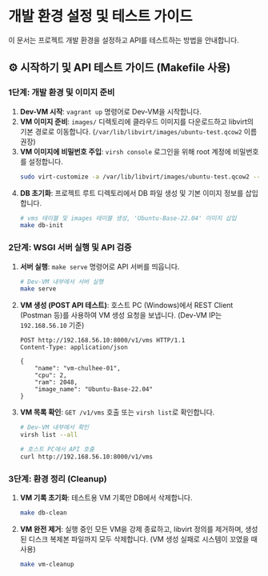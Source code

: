 # 개발 환경 설정 및 테스트 가이드

이 문서는 프로젝트 개발 환경을 설정하고 API를 테스트하는 방법을 안내합니다.

## ⚙️ 시작하기 및 API 테스트 가이드 (Makefile 사용)

### 1단계: 개발 환경 및 이미지 준비

1.  **Dev-VM 시작**: `vagrant up` 명령어로 Dev-VM을 시작합니다.
2.  **VM 이미지 준비**: `images/` 디렉토리에 클라우드 이미지를 다운로드하고 libvirt의 기본 경로로 이동합니다. (`/var/lib/libvirt/images/ubuntu-test.qcow2` 이름 권장)
3.  **VM 이미지에 비밀번호 주입**: `virsh console` 로그인을 위해 root 계정에 비밀번호를 설정합니다.
    ```bash
    sudo virt-customize -a /var/lib/libvirt/images/ubuntu-test.qcow2 --root-password password:ubuntu
    ```
4.  **DB 초기화**: 프로젝트 루트 디렉토리에서 DB 파일 생성 및 기본 이미지 정보를 삽입합니다.
    ```bash
    # vms 테이블 및 images 테이블 생성, 'Ubuntu-Base-22.04' 이미지 삽입
    make db-init
    ```

### 2단계: WSGI 서버 실행 및 API 검증

1.  **서버 실행**: `make serve` 명령어로 API 서버를 띄웁니다.
    ```bash
    # Dev-VM 내부에서 서버 실행
    make serve 
    ```
2.  **VM 생성 (POST API 테스트)**: 호스트 PC (Windows)에서 REST Client (Postman 등)를 사용하여 VM 생성 요청을 보냅니다. (Dev-VM IP는 `192.168.56.10` 기준)
    ```http
    POST http://192.168.56.10:8000/v1/vms HTTP/1.1
    Content-Type: application/json

    {
        "name": "vm-chulhee-01",
        "cpu": 2,
        "ram": 2048,
        "image_name": "Ubuntu-Base-22.04"
    }
    ```
3.  **VM 목록 확인**: `GET /v1/vms` 호출 또는 `virsh list`로 확인합니다.
    ```bash
    # Dev-VM 내부에서 확인
    virsh list --all
    
    # 호스트 PC에서 API 호출
    curl http://192.168.56.10:8000/v1/vms
    ```

### 3단계: 환경 정리 (Cleanup)

1.  **VM 기록 초기화**: 테스트용 VM 기록만 DB에서 삭제합니다.
    ```bash
    make db-clean
    ```
2.  **VM 완전 제거**: 실행 중인 모든 VM을 강제 종료하고, libvirt 정의를 제거하며, 생성된 디스크 복제본 파일까지 모두 삭제합니다. (VM 생성 실패로 시스템이 꼬였을 때 사용)
    ```bash
    make vm-cleanup
    ```
